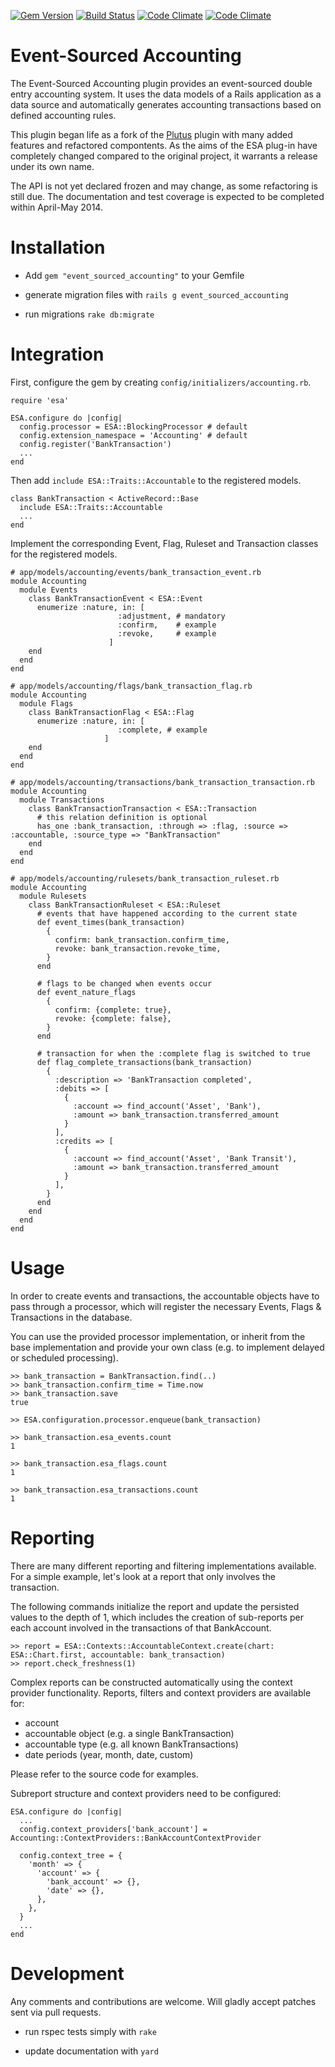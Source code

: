 [![Gem Version](https://badge.fury.io/rb/event_sourced_accounting.svg)](http://badge.fury.io/rb/event_sourced_accounting)
[![Build Status](https://api.travis-ci.org/lnagel/event-sourced-accounting.svg)](https://travis-ci.org/lnagel/event-sourced-accounting)
[![Code Climate](https://img.shields.io/codeclimate/github/lnagel/event-sourced-accounting.svg)](https://codeclimate.com/github/lnagel/event-sourced-accounting)
[![Code Climate](https://img.shields.io/codeclimate/coverage/github/lnagel/event-sourced-accounting.svg)](https://codeclimate.com/github/lnagel/event-sourced-accounting)

Event-Sourced Accounting
=================

The Event-Sourced Accounting plugin provides an event-sourced double entry accounting system.
It uses the data models of a Rails application as a data source and automatically 
generates accounting transactions based on defined accounting rules.

This plugin began life as a fork of the [Plutus](https://github.com/mbulat/plutus) plugin with
many added features and refactored compontents. As the aims of the ESA plug-in have completely
changed compared to the original project, it warrants a release under its own name.

The API is not yet declared frozen and may change, as some refactoring is still due.
The documentation and test coverage is expected to be completed within April-May 2014. 


Installation
============

- Add `gem "event_sourced_accounting"` to your Gemfile

- generate migration files with `rails g event_sourced_accounting`

- run migrations `rake db:migrate`


Integration
============

First, configure the gem by creating `config/initializers/accounting.rb`.
```
require 'esa'

ESA.configure do |config|
  config.processor = ESA::BlockingProcessor # default
  config.extension_namespace = 'Accounting' # default
  config.register('BankTransaction')
  ...
end
```

Then add `include ESA::Traits::Accountable` to the registered models.
```
class BankTransaction < ActiveRecord::Base
  include ESA::Traits::Accountable
  ...
end
```

Implement the corresponding Event, Flag, Ruleset and Transaction classes for the registered models.
```
# app/models/accounting/events/bank_transaction_event.rb
module Accounting
  module Events
    class BankTransactionEvent < ESA::Event
      enumerize :nature, in: [
                        :adjustment, # mandatory
                        :confirm,    # example
                        :revoke,     # example
                      ]
    end
  end
end
```

```
# app/models/accounting/flags/bank_transaction_flag.rb
module Accounting
  module Flags
    class BankTransactionFlag < ESA::Flag
      enumerize :nature, in: [
                        :complete, # example
                     ]
    end
  end
end
```

```
# app/models/accounting/transactions/bank_transaction_transaction.rb
module Accounting
  module Transactions
    class BankTransactionTransaction < ESA::Transaction
      # this relation definition is optional
      has_one :bank_transaction, :through => :flag, :source => :accountable, :source_type => "BankTransaction"
    end
  end
end
```

```
# app/models/accounting/rulesets/bank_transaction_ruleset.rb
module Accounting
  module Rulesets
    class BankTransactionRuleset < ESA::Ruleset
      # events that have happened according to the current state
      def event_times(bank_transaction)
        {
          confirm: bank_transaction.confirm_time,
          revoke: bank_transaction.revoke_time,
        }
      end
      
      # flags to be changed when events occur
      def event_nature_flags
        {
          confirm: {complete: true},
          revoke: {complete: false},
        }
      end

      # transaction for when the :complete flag is switched to true
      def flag_complete_transactions(bank_transaction)
        {
          :description => 'BankTransaction completed',
          :debits => [
            {
              :account => find_account('Asset', 'Bank'),
              :amount => bank_transaction.transferred_amount
            }
          ],
          :credits => [
            {
              :account => find_account('Asset', 'Bank Transit'),
              :amount => bank_transaction.transferred_amount
            }
          ],
        }
      end
    end
  end
end
```

Usage
============

In order to create events and transactions, the accountable objects
have to pass through a processor, which will register the necessary
Events, Flags & Transactions in the database.

You can use the provided processor implementation, or inherit from
the base implementation and provide your own class (e.g. to implement
delayed or scheduled processing).

```
>> bank_transaction = BankTransaction.find(..)
>> bank_transaction.confirm_time = Time.now
>> bank_transaction.save
true

>> ESA.configuration.processor.enqueue(bank_transaction)

>> bank_transaction.esa_events.count
1

>> bank_transaction.esa_flags.count
1

>> bank_transaction.esa_transactions.count
1
```

Reporting
============

There are many different reporting and filtering implementations available.
For a simple example, let's look at a report that only involves the transaction.

The following commands initialize the report and update the persisted values
to the depth of 1, which includes the creation of sub-reports per each account
involved in the transactions of that BankAccount.

```
>> report = ESA::Contexts::AccountableContext.create(chart: ESA::Chart.first, accountable: bank_transaction)
>> report.check_freshness(1)
```

Complex reports can be constructed automatically using the context provider
functionality. Reports, filters and context providers are available for:

- account
- accountable object (e.g. a single BankTransaction)
- accountable type (e.g. all known BankTransactions)
- date periods (year, month, date, custom)

Please refer to the source code for examples.

Subreport structure and context providers need to be configured:

```
ESA.configure do |config|
  ...
  config.context_providers['bank_account'] = Accounting::ContextProviders::BankAccountContextProvider
  
  config.context_tree = {
    'month' => {
      'account' => {
        'bank_account' => {},
        'date' => {},
      },
    },
  }
  ...
end
```

Development
============

Any comments and contributions are welcome. Will gladly accept patches sent via pull requests.

- run rspec tests simply with `rake`

- update documentation with `yard`
